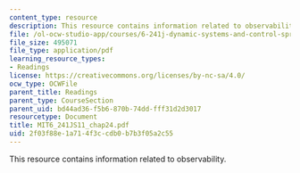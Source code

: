 ```yaml
---
content_type: resource
description: This resource contains information related to observability.
file: /ol-ocw-studio-app/courses/6-241j-dynamic-systems-and-control-spring-2011/2f03f88e1a714f3ccdb0b7b3f05a2c55_MIT6_241JS11_chap24.pdf
file_size: 495071
file_type: application/pdf
learning_resource_types:
- Readings
license: https://creativecommons.org/licenses/by-nc-sa/4.0/
ocw_type: OCWFile
parent_title: Readings
parent_type: CourseSection
parent_uid: bd44ad36-f5b6-870b-74dd-fff31d2d3017
resourcetype: Document
title: MIT6_241JS11_chap24.pdf
uid: 2f03f88e-1a71-4f3c-cdb0-b7b3f05a2c55
---
```

This resource contains information related to observability.
